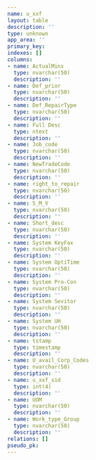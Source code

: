 ```yaml
---
name: u_xxf
layout: table
description: ''
type: unknown
app_area: ''
primary_key: 
indexes: []
columns:
- name: ActualMins
  type: nvarchar(50)
  description: ''
- name: Def_prior
  type: nvarchar(50)
  description: ''
- name: Def_RepairType
  type: nvarchar(50)
  description: ''
- name: Full Desc
  type: ntext
  description: ''
- name: Job_code
  type: nvarchar(50)
  description: ''
- name: NewTradeCode
  type: nvarchar(50)
  description: ''
- name: right_to_repair
  type: nvarchar(50)
  description: ''
- name: S_M_V
  type: nvarchar(50)
  description: ''
- name: Short_desc
  type: nvarchar(50)
  description: ''
- name: System KeyFax
  type: nvarchar(50)
  description: ''
- name: System OptiTime
  type: nvarchar(50)
  description: ''
- name: System Pro-Con
  type: nvarchar(50)
  description: ''
- name: System Sevitor
  type: nvarchar(50)
  description: ''
- name: System UH
  type: nvarchar(50)
  description: ''
- name: tstamp
  type: timestamp
  description: ''
- name: U_avail_Corp_Codes
  type: nvarchar(50)
  description: ''
- name: u_xxf_sid
  type: int(4)
  description: ''
- name: UOM
  type: nvarchar(50)
  description: ''
- name: Work_type_Group
  type: nvarchar(50)
  description: ''
relations: []
pseudo_pk: 
---
```


